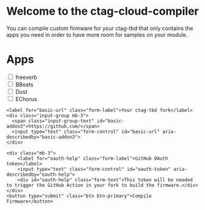 <h1>Welcome to the ctag-cloud-compiler</h1>

<p>You can compile custom firmware for your ctag-tbd that only contains the apps you need in order to have more room for samples on your module.</p>

<h1>Apps</h1>

<form>
    <div class="form-check form-switch">
      <input class="form-check-input" type="checkbox" id="flexSwitchCheckDefault">
      <label class="form-check-label" for="flexSwitchCheckDefault">freeverb</label>
    </div>
    <div class="form-check form-switch">
      <input class="form-check-input" type="checkbox" id="flexSwitchCheckDefault">
      <label class="form-check-label" for="flexSwitchCheckDefault">BBeats</label>
    </div>
    <div class="form-check form-switch">
      <input class="form-check-input" type="checkbox" id="flexSwitchCheckDefault">
      <label class="form-check-label" for="flexSwitchCheckDefault">Dust</label>
    </div>
    <div class="form-check form-switch">
      <input class="form-check-input" type="checkbox" id="flexSwitchCheckDefault">
      <label class="form-check-label" for="flexSwitchCheckDefault">EChorus</label>
    </div>
    
    <label for="basic-url" class="form-label">Your ctag-tbd fork</label>
    <div class="input-group mb-3">
      <span class="input-group-text" id="basic-addon3">https://github.com/</span>
      <input type="text" class="form-control" id="basic-url" aria-describedby="basic-addon3">
    </div>
    
    <div class="mb-3">
        <label for="oauth-help" class="form-label">GitHub OAuth token</label>
        <input type="text" class="form-control" id="oauth-token" aria-describedby="oauth-help">
        <div id="oauth-help" class="form-text">This token will be needed to trigger the GitHub Action in your fork to build the firmware.</div>
    </div>
    <button type="submit" class="btn btn-primary">Compile Firmware</button>
</form>

